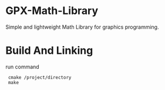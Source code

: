 # GPX-Math-Library

Simple and lightweight Math Library for graphics programming.

# Build And Linking 
 run command
```
 cmake /project/directory
 make
